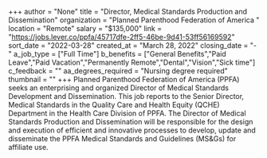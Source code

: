 +++
author = "None"
title = "Director, Medical Standards Production and Dissemination"
organization = "Planned Parenthood Federation of America "
location = "Remote"
salary = "$135,000"
link = "https://jobs.lever.co/ppfa/45717dfe-2ff5-46be-9d41-53ff56169592"
sort_date = "2022-03-28"
created_at = "March 28, 2022"
closing_date = "-"
a_job_type = ["Full Time"]
b_benefits = ["General Benefits","Paid Leave","Paid Vacation","Permanently Remote","Dental","Vision","Sick time"]
c_feedback = ""
aa_degrees_required = "Nursing degree required"
thumbnail = ""
+++
Planned Parenthood Federation of America (PPFA) seeks an enterprising and organized Director of Medical Standards Development and Dissemination. This job reports to the Senior Director, Medical Standards in the Quality Care and Health Equity (QCHE) Department in the Health Care Division of PPFA. The Director of Medical Standards Production and Dissemination will be responsible for the design and execution of efficient and innovative processes to develop, update and disseminate the PPFA Medical Standards and Guidelines (MS&Gs) for affiliate use.